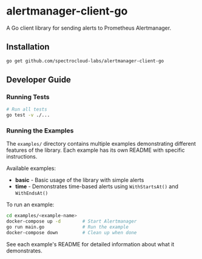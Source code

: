 # alertmanager-client-go

A Go client library for sending alerts to Prometheus Alertmanager.

## Installation

```bash
go get github.com/spectrocloud-labs/alertmanager-client-go
```

## Developer Guide

### Running Tests

```bash
# Run all tests
go test -v ./...
```

### Running the Examples

The `examples/` directory contains multiple examples demonstrating different features of the library. Each example has its own README with specific instructions.

Available examples:
- **basic** - Basic usage of the library with simple alerts
- **time** - Demonstrates time-based alerts using `WithStartsAt()` and `WithEndsAt()`

To run an example:
```bash
cd examples/<example-name>
docker-compose up -d        # Start Alertmanager
go run main.go              # Run the example
docker-compose down         # Clean up when done
```

See each example's README for detailed information about what it demonstrates.
